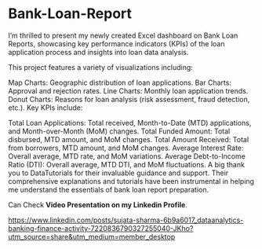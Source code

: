 # Bank-Loan-Report
I’m thrilled to present my newly created Excel dashboard on Bank Loan Reports, showcasing key performance indicators (KPIs) of the loan application process and insights into loan data analysis. 

This project features a variety of visualizations including:

Map Charts: Geographic distribution of loan applications.
Bar Charts: Approval and rejection rates.
Line Charts: Monthly loan application trends.
Donut Charts: Reasons for loan analysis (risk assessment, fraud detection, etc.).
Key KPIs include:

Total Loan Applications: Total received, Month-to-Date (MTD) applications, and Month-over-Month (MoM) changes.
Total Funded Amount: Total disbursed, MTD amount, and MoM changes.
Total Amount Received: Total from borrowers, MTD amount, and MoM changes.
Average Interest Rate: Overall average, MTD rate, and MoM variations.
Average Debt-to-Income Ratio (DTI): Overall average, MTD DTI, and MoM fluctuations.
A big thank you to DataTutorials for their invaluable guidance and support. Their comprehensive explanations and tutorials have been instrumental in helping me understand the essentials of bank loan report preparation.

Can Check **Video Presentation on my Linkedin Profile**.

https://www.linkedin.com/posts/sujata-sharma-6b9a6017_dataanalytics-banking-finance-activity-7220836790327255040-JKho?utm_source=share&utm_medium=member_desktop


